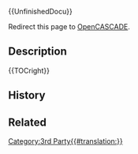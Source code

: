 {{UnfinishedDocu}}

Redirect this page to [OpenCASCADE](OpenCASCADE.md).

## Description


{{TOCright}}

## History

## Related



[Category:3rd Party{{\#translation:}}](Category:3rd_Party.md)
